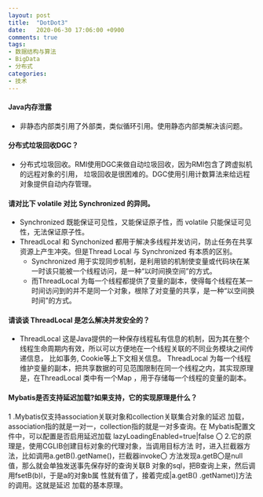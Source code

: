 ```yaml
---
layout: post
title:  "DotDot3"
date:   2020-06-30 17:06:00 +0900
comments: true
tags:
- 数据结构与算法
- BigData
- 分布式
categories:
- 技术
---
```

#### Java内存泄露
- 非静态内部类引用了外部类，类似循环引用。使用静态内部类解决该问题。

#### 分布式垃圾回收DGC？
- 分布式垃圾回收。RMI使用DGC来做自动垃圾回收，因为RMI包含了跨虚拟机的远程对象的引用，
    垃圾回收是很困难的。DGC使用引用计数算法来给远程对象提供自动内存管理。

#### 请对比下 volatile 对比 Synchronized 的异同。
- Synchronized 既能保证可见性，又能保证原子性，而 volatile 只能保证可见性，无法保证原子性。
- ThreadLocal 和 Synchonized 都用于解决多线程并发访问，防止任务在共享资源上产生冲突。但是Thread Local 与 Synchronized 有本质的区别。 
    - Synchronized 用于实现同步机制，是利用锁的机制使变量或代码块在某一时该只能被一个线程访问，是一种“以时间换空间”的方式。
    - 而ThreadLocal 为每一个线程都提供了变量的副本，使得每个线程在某一时间访问到的并不是同一个对象，根除了对变量的共享，是一种“以空间换时间”的方式。 
    
#### 请谈谈 ThreadLocal 是怎么解决并发安全的？
- ThreadLocal 这是Java提供的一种保存线程私有信息的机制，因为其在整个线程生命周期内有效，所以可以方便地在一个线程关联的不同业务模块之间传递信息，
    比如事务, Cookie等上下文相关信息。 ThreadLocal 为每一个线程维护变量的副本，把共享数据的可见范围限制在同一个线程之内，其实现原理是，在ThreadLocal 类中有一个Map ，用于存储每一个线程的变量的副本。
    
#### Mybatis是否支持延迟加载?如果支持，它的实现原理是什么？
1 .Mybatis仅支持association关联对象和collection关联集合对象的延迟 
加载，association指的就是一对一，collection指的就是一对多查询。在 
Mybatis配置文件中，可以配置是否启用延迟加载 
lazyLoadingEnabled=true|false 〇
2.它的原理是，使用CGLIB创建目标对象的代理对象，当调用目标方法 
时，进入拦截器方法，比如调用a.getB().getName()，拦截器invoke〇 
方法发现a.getB〇是null值，那么就会单独发送事先保存好的查询关联B 
对象的sql，把B查询上来，然后调用fsetB(b)l，于是a的对象b属 
性就有值了，接着完成|a.getB() .getNamet)]方法的调用。这就是延迟 
加载的基本原理。